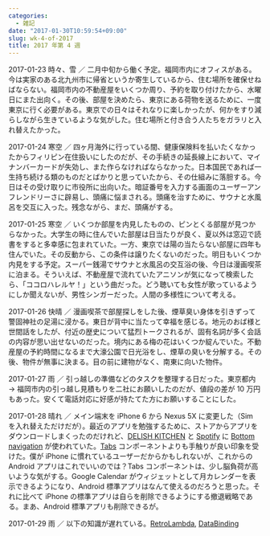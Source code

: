 ```yaml
---
categories:
  - 雑記
date: "2017-01-30T10:59:54+09:00"
slug: wk-4-of-2017
title: 2017 年第 4 週
---
```


2017-01-23 時々、雪 ／ 二月中旬から働く予定。福岡市内にオフィスがある。今は実家のある北九州市に帰省というか寄生しているから、住む場所を確保せねばならない。福岡市内の不動産屋をいくつか周り、予約を取り付けたから、水曜日にまた出向く。その後、部屋を決めたら、東京にある荷物を送るために、一度東京に行く必要がある。東京での日々はそれなりに楽しかったが、何かをすり減らしながら生きているような気がした。住む場所と付き合う人たちをガラリと入れ替えたかった。

2017-01-24 寒空 ／ 四ヶ月海外に行っている間、健康保険料を払いたくなかったからフィリピン在住扱いにしたのだが、その手続きの延長線上において、マイナンバーカードが失効し、また作らなければならなかった。日本国民であれば一生持ち続ける類のものだとばかりと思っていたから、その仕組みに落胆する。今日はその受け取りに市役所に出向いた。暗証番号を入力する画面のユーザーアンフレンドリーさに辟易し、頭痛に悩まされる。頭痛を治すために、サウナと水風呂を交互に入った。残念ながら、まだ、頭痛がする。

2017-01-25 寒空 ／ いくつか部屋を内見したものの、ピンとくる部屋が見つからなかった。大学生の時に住んでいた部屋は日当たりが良く、夏以外は窓辺で読書をすると多幸感に包まれていた。一方、東京では陽の当たらない部屋に四年も住んでいた。その反動から、この条件は譲りたくないのだった。明日もいくつか内見をする予定。スーパー銭湯でサウナと水風呂の交互浴の後、今日は漫画喫茶に泊まる。そういえば、不動産屋で流れていたアニソンが気になって検索したら、「ココロハレルヤ！」という曲だった。どう聴いても女性が歌っているようにしか聞えないが、男性シンガーだった。人間の多様性について考える。

2017-01-26 快晴 ／ 漫画喫茶で部屋探しをした後、煙草臭い身体を引きずって警固神社の足湯に浸かる。東日が背中に当たって幸福を感じる。地元のおば様と世間話をしたが、付近の歴史について猛烈トークされるが、固有名詞が多く会話の内容が思い出せないのだった。境内にある梅の花はいくつか綻んでいた。不動産屋の予約時間になるまで大濠公園で日光浴をし、煙草の臭いを分解する。その後、物件が無事に決まる。目の前に建物がなく、南東に向いた物件。

2017-01-27 雨 ／ 引っ越しの準備などのタスクを整理する日だった。東京都内 → 福岡市内の引っ越し見積もりを二社にお願いしたのだが、値段の差が 10 万円もあった。安くて電話対応に好感が持たてた方にお願いすることにした。

2017-01-28 晴れ ／ メイン端末を iPhone 6 から Nexus 5X に変更した（Sim を入れ替えただけだが）。最近のアプリを勉強するために、ストアからアプリをダウンロードしまくったのだけれど、[DELISH KITCHEN](https://www.delishkitchen.tv/) と [Spotify](https://www.spotify.com/jp/) に [Bottom navigation](https://material.io/guidelines/components/bottom-navigation.html) が使われていた。[Tabs](https://material.io/guidelines/components/tabs.html) コンポーネントよりも手触りが良い印象を受けた。僕が iPhone に慣れているユーザーだからかもしれないが、これからの Android アプリはこれでいいのでは？Tabs コンポーネントは、少し脳負荷が高いような気がする。Google Calendar がウィジェットとして月カレンダーを表示できるようになり、Android 標準アプリはなんて使えるのだろうと思った。それに比べて iPhone の標準アプリは自らを削除できるようにする撤退戦略である。まあ、Android 標準アプリも削除できるが。

2017-01-29 雨 ／ 以下の知識が遅れている。[RetroLambda](https://github.com/evant/gradle-retrolambda), [DataBinding](https://developer.android.com/topic/libraries/data-binding/index.html)
